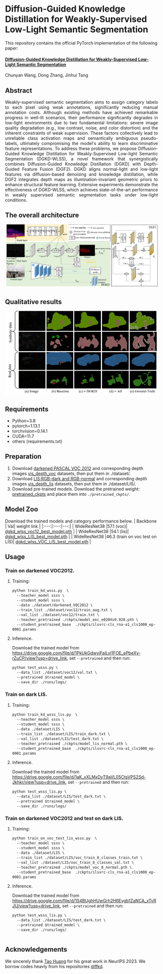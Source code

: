 # Diffusion-Guided Knowledge Distillation for Weakly-Supervised Low-Light Semantic Segmentation
This repository contains the official PyTorch implementation of the following paper:
#### [Diffusion-Guided Knowledge Distillation for Weakly-Supervised Low-Light Semantic Segmentation]()
Chunyan Wang, Dong Zhang, Jinhui Tang

## Abstract 
<p align="justify">
Weakly-supervised semantic segmentation aims to assign category labels to each pixel using weak annotations, significantly reducing manual annotation costs. Although existing methods have achieved remarkable progress in well-lit scenarios, their performance significantly degrades in low-light environments due to two fundamental limitations: severe image quality degradation (e.g., low contrast, noise, and color distortion) and the inherent constraints of weak supervision. These factors collectively lead to unreliable class activation maps and semantically ambiguous pseudo-labels, ultimately compromising the model's ability to learn discriminative feature representations. To address these problems, we propose Diffusion-Guided Knowledge Distillation for Weakly-Supervised Low-light Semantic Segmentation (DGKD-WLSS), a novel framework that synergistically combines Diffusion-Guided Knowledge Distillation (DGKD) with Depth-Guided Feature Fusion (DGF2). DGKD aligns normal-light and low-light features via diffusion-based denoising and knowledge distillation, while DGF2 integrates depth maps as illumination-invariant geometric priors to enhance structural feature learning. Extensive experiments demonstrate the effectiveness of DGKD-WLSS, which achieves state-of-the-art performance in weakly supervised semantic segmentation tasks under low-light conditions. 

## The overall architecture
<img src="./figures/overview.png" alt="drawing"/><br> 

## Qualitative results
<img src="./figures/wsss-fig.png" alt="drawing"/><br>


## Requirements
- Python=3.8
- pytorch=1.13.1
- torchvision=0.14.1
- CUDA=11.7
- others (requirements.txt)

## Preparation

1. Download [darkened PASCAL VOC 2012](https://drive.google.com/file/d/1EMVeWPgkiToG_HWBy7o0iG_5FF1HLbvk/view?usp=drive_link) and corresponding depth images [vis_depth_voc](https://drive.google.com/file/d/1l6MbmJAwk5SYWdxJDzCuQoR8FscoxgAS/view?usp=drive_link) datasets, then put them in ./dataset/.
2. Download [LIS:RGB-dark and RGB-normal](https://drive.google.com/drive/folders/1KpC82G_H1CI35lmnB2LYr9aK3FQcahAC) and corresponding depth images [vis_depth_lis](https://drive.google.com/file/d/1vw--djckEz0wLdVqYQZ8cKtbfpPG4EE3/view?usp=drive_link) datasets, then put them in ./dataset/LIS/.
2. Download pre-trained models.
   Download the pretrained weight: [pretrained_ckpts](https://drive.google.com/drive/folders/1v2hBOX5DzxNUx4QxAdR3dK3uw66ZOOUv?usp=drive_link) and place them into 
   `./pretrained_ckpts/`.
   
 

## Model Zoo
   Download the trained models and category performance below.
   | Backbone | Val| weight link |
|:---:|:---:|---:|
| WideResNet38 |57.1 (voc)| [dgkd_wlss_voc12_best_model.pth](https://drive.google.com/file/d/1PkUkGdwviFajLyI1FOE_ePbeXy-rZuCP/view?usp=drive_link) |
| WideResNet38 |54.1 (lis)| [dgkd_wlss_LIS_best_model.pth](https://drive.google.com/file/d/1aK_xXLMxDyT9aVL05CtsVPS2Sd-Jkhkr/view?usp=drive_link) |
| WideResNet38 |46.3 (train on voc test on LIS)| [dgkd_wlss_VOC_LIS_best_model.pth](https://drive.google.com/file/d/1S4BUghHUwGrh2H6Eygb1ZaNCA_xTvRJU/view?usp=drive_link) |

## Usage

### Train on darkened VOC2012.
1. Training:
   ```
   python train_kd_wsss.py  \
     --teacher_model ssss \
     --student_model ssss \
     --data ./dataset/darkened_VOC2012 \
     --train_list ./dataset/voc12/train_aug.txt \
     --val_list ./dataset/voc12/train.txt \
     --teacher_pretrained ./ckpts/model_enc_e020Xs0.928.pth \
     --student_pretrained_base  ./ckpts/ilsvrc-cls_rna-a1_cls1000_ep-0001.params
   ```

2. Inference.

   Download the trained model from https://drive.google.com/file/d/1PkUkGdwviFajLyI1FOE_ePbeXy-rZuCP/view?usp=drive_link, set ```--pretrained``` and then run:
   ```
   python test_wsss.py \
     --data_list ./dataset/voc12/val.txt \ 
     --pretrained $trained_model \
     --save_dir ./runs/logs/

### Train on dark LIS.
1. Training:
   ```
   python train_kd_wsss_lis.py  \
     --teacher_model ssss \
     --student_model ssss \
     --data ./dataset/LIS \
     --train_list ./dataset/LIS/train_dark.txt \
     --val_list ./dataset/LIS/test_dark.txt \
     --teacher_pretrained ./ckpts/model_lis_normal.pth \
     --student_pretrained_base  ./ckpts/ilsvrc-cls_rna-a1_cls1000_ep-0001.params
   ```

2. Inference.

   Download the trained model from https://drive.google.com/file/d/1aK_xXLMxDyT9aVL05CtsVPS2Sd-Jkhkr/view?usp=drive_link, set ```--pretrained``` and then run:
   ```
   python test_wsss_lis.py \
     --data_list ./dataset/LIS/test_dark.txt \ 
     --pretrained $trained_model \
     --save_dir ./runs/logs/

### Train on darkened VOC2012 and test on dark LIS.
1. Training:
   ```
   python train_on_voc_test_lis_wsss.py  \
     --teacher_model ssss \
     --student_model ssss \
     --data ./dataset/LIS \
     --train_list ./dataset/LIS/voc_train_8_classes_train.txt \
     --val_list ./dataset/LIS/voc_train_8_classes_val.txt \
     --teacher_pretrained ./ckpts/model_voc_8_normal.pth \
     --student_pretrained_base  ./ckpts/ilsvrc-cls_rna-a1_cls1000_ep-0001.params
   ```

2. Inference.

   Download the trained model from https://drive.google.com/file/d/1S4BUghHUwGrh2H6Eygb1ZaNCA_xTvRJU/view?usp=drive_link, set ```--pretrained``` and then run:
   ```
   python test_wsss_lis.py \
     --data_list ./dataset/LIS/test_dark.txt \ 
     --pretrained $trained_model \
     --save_dir ./runs/logs/


## Acknowledgements
We sincerely thank [Tao Huang](https://proceedings.neurips.cc/paper_files/paper/2023/file/cdddf13f06182063c4dbde8cbd5a5c21-Paper-Conference.pdf) for his great work in  NeurIPS 2023. We borrow codes heavly from his repositories [diffkd](https://github.com/hunto/DiffKD).



